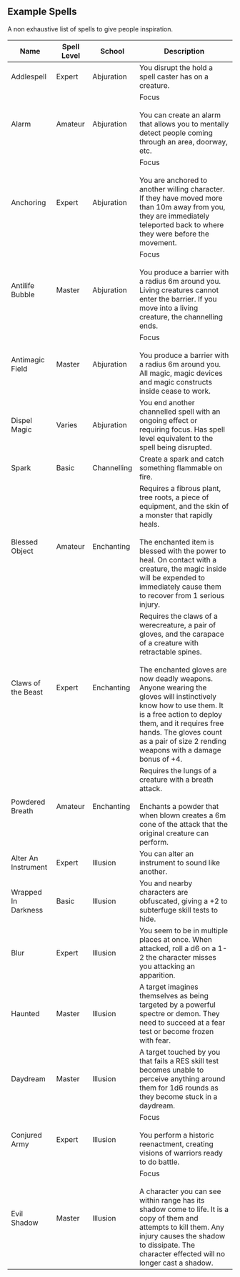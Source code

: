 ## Example Spells
A non exhaustive list of spells to give people inspiration.

|Name|Spell Level|School|Description|
|---|---|---|---|
|Addlespell|Expert|Abjuration|You disrupt the hold a spell caster has on a creature.|
|Alarm|Amateur|Abjuration|Focus<br><br>You can create an alarm that allows you to mentally detect people coming through an area, doorway, etc.|
|Anchoring|Expert|Abjuration|Focus<br><br>You are anchored to another willing character. If they have moved more than 10m away from you, they are immediately teleported back to where they were before the movement.|
|Antilife Bubble|Master|Abjuration|Focus<br><br>You produce a barrier with a radius 6m around you. Living creatures cannot enter the barrier. If you move into a living creature, the channelling ends.|
|Antimagic Field|Master|Abjuration|Focus<br><br>You produce a barrier with a radius 6m around you. All magic, magic devices and magic constructs inside cease to work.|
|Dispel Magic|Varies|Abjuration|You end another channelled spell with an ongoing effect or requiring focus. Has spell level equivalent to the spell being disrupted.|
|Spark|Basic|Channelling|Create a spark and catch something flammable on fire.|
|Blessed Object|Amateur|Enchanting|Requires a fibrous plant, tree roots, a piece of equipment, and the skin of a monster that rapidly heals.<br><br>The enchanted item is blessed with the power to heal. On contact with a creature, the magic inside will be expended to immediately cause them to recover from 1 serious injury.|
|Claws of the Beast|Expert|Enchanting|Requires the claws of a werecreature, a pair of gloves, and the carapace of a creature with retractable spines.<br><br>The enchanted gloves are now deadly weapons. Anyone wearing the gloves will instinctively know how to use them. It is a free action to deploy them, and it requires free hands. The gloves count as a pair of size 2 rending weapons with a damage bonus of +4.|
|Powdered Breath|Amateur|Enchanting|Requires the lungs of a creature with a breath attack.<br><br>Enchants a powder that when blown creates a 6m cone of the attack that the original creature can perform.|
|Alter An Instrument|Expert|Illusion|You can alter an instrument to sound like another.|
|Wrapped In Darkness|Basic|Illusion|You and nearby characters are obfuscated, giving a +2 to subterfuge skill tests to hide.|
|Blur|Expert|Illusion|You seem to be in multiple places at once. When attacked, roll a d6 on a 1-2 the character misses you attacking an apparition.|
|Haunted|Master|Illusion|A target imagines themselves as being targeted by a powerful spectre or demon. They need to succeed at a fear test or become frozen with fear.|
|Daydream|Master|Illusion|A target touched by you that fails a RES skill test becomes unable to perceive anything around them for 1d6 rounds as they become stuck in a daydream.|
|Conjured Army|Expert|Illusion|Focus<br><br>You perform a historic reenactment, creating visions of warriors ready to do battle.|
|Evil Shadow|Master|Illusion|Focus<br><br>A character you can see within range has its shadow come to life. It is a copy of them and attempts to kill them. Any injury causes the shadow to dissipate. The character effected will no longer cast a shadow.|